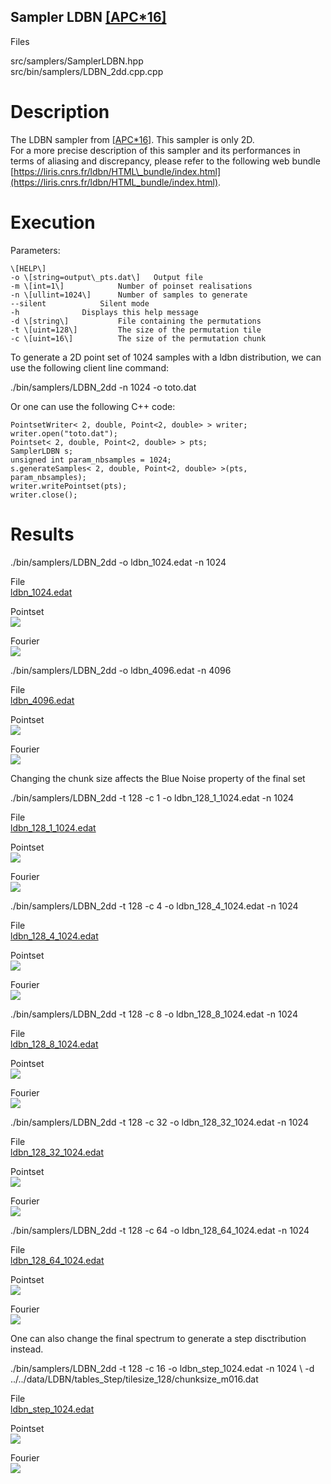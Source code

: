 Sampler LDBN [\[APC\*16\]](https://liris.cnrs.fr/ldbn/)
-------------------------------------------------------

Files

src/samplers/SamplerLDBN.hpp  
src/bin/samplers/LDBN\_2dd.cpp.cpp

Description
===========

The LDBN sampler from [\[APC\*16\]](https://liris.cnrs.fr/ldbn). This sampler is only 2D.  
For a more precise description of this sampler and its performances in terms of aliasing and discrepancy, please refer to the following web bundle [https://liris.cnrs.fr/ldbn/HTML\_bundle/index.html](https://liris.cnrs.fr/ldbn/HTML_bundle/index.html).

Execution
=========

Parameters:  

	\[HELP\]
	-o \[string=output\_pts.dat\]	Output file
	-m \[int=1\]			Number of poinset realisations
	-n \[ullint=1024\]		Number of samples to generate
	--silent 			Silent mode
	-h 				Displays this help message
	-d \[string\]			File containing the permutations
	-t \[uint=128\]			The size of the permutation tile
	-c \[uint=16\]			The size of the permutation chunk
			

To generate a 2D point set of 1024 samples with a ldbn distribution, we can use the following client line command:

 ./bin/samplers/LDBN\_2dd -n 1024 -o toto.dat 

Or one can use the following C++ code:

    
    PointsetWriter< 2, double, Point<2, double> > writer;
    writer.open("toto.dat");
    Pointset< 2, double, Point<2, double> > pts;
    SamplerLDBN s;
    unsigned int param_nbsamples = 1024;
    s.generateSamples< 2, double, Point<2, double> >(pts, param_nbsamples);
    writer.writePointset(pts);
    writer.close();
    			

Results
=======

 ./bin/samplers/LDBN\_2dd -o ldbn\_1024.edat -n 1024 

File  
[ldbn\_1024.edat](data/ldbn/ldbn_1024.edat)

Pointset  
[![](data/ldbn/ldbn_1024.png)](data/ldbn/ldbn_1024.png)

Fourier  
[![](data/ldbn/ldbn_1024_fourier.png)](data/ldbn/ldbn_1024_fourier.png)

 ./bin/samplers/LDBN\_2dd -o ldbn\_4096.edat -n 4096 

File  
[ldbn\_4096.edat](data/ldbn/ldbn_4096.edat)

Pointset  
[![](data/ldbn/ldbn_4096.png)](data/ldbn/ldbn_4096.png)

Fourier  
[![](data/ldbn/ldbn_4096_fourier.png)](data/ldbn/ldbn_4096_fourier.png)

Changing the chunk size affects the Blue Noise property of the final set

 ./bin/samplers/LDBN\_2dd -t 128 -c 1 -o ldbn\_128\_1\_1024.edat -n 1024 

File  
[ldbn\_128\_1\_1024.edat](data/ldbn_128_1/ldbn_128_1_1024.edat)

Pointset  
[![](data/ldbn_128_1/ldbn_128_1_1024.png)](data/ldbn_128_1/ldbn_128_1_1024.png)

Fourier  
[![](data/ldbn_128_1/ldbn_128_1_1024_fourier.png)](data/ldbn_128_1/ldbn_128_1_1024_fourier.png)

 ./bin/samplers/LDBN\_2dd -t 128 -c 4 -o ldbn\_128\_4\_1024.edat -n 1024 

File  
[ldbn\_128\_4\_1024.edat](data/ldbn_128_4/ldbn_128_4_1024.edat)

Pointset  
[![](data/ldbn_128_4/ldbn_128_4_1024.png)](data/ldbn_128_4/ldbn_128_4_1024.png)

Fourier  
[![](data/ldbn_128_4/ldbn_128_4_1024_fourier.png)](data/ldbn_128_4/ldbn_128_4_1024_fourier.png)

 ./bin/samplers/LDBN\_2dd -t 128 -c 8 -o ldbn\_128\_8\_1024.edat -n 1024 

File  
[ldbn\_128\_8\_1024.edat](data/ldbn_128_8/ldbn_128_8_1024.edat)

Pointset  
[![](data/ldbn_128_8/ldbn_128_8_1024.png)](data/ldbn_128_8/ldbn_128_8_1024.png)

Fourier  
[![](data/ldbn_128_8/ldbn_128_8_1024_fourier.png)](data/ldbn_128_8/ldbn_128_8_1024_fourier.png)

 ./bin/samplers/LDBN\_2dd -t 128 -c 32 -o ldbn\_128\_32\_1024.edat -n 1024 

File  
[ldbn\_128\_32\_1024.edat](data/ldbn_128_32/ldbn_128_32_1024.edat)

Pointset  
[![](data/ldbn_128_32/ldbn_128_32_1024.png)](data/ldbn_128_32/ldbn_128_32_1024.png)

Fourier  
[![](data/ldbn_128_32/ldbn_128_32_1024_fourier.png)](data/ldbn_128_32/ldbn_128_32_1024_fourier.png)

 ./bin/samplers/LDBN\_2dd -t 128 -c 64 -o ldbn\_128\_64\_1024.edat -n 1024 

File  
[ldbn\_128\_64\_1024.edat](data/ldbn_128_64/ldbn_128_64_1024.edat)

Pointset  
[![](data/ldbn_128_64/ldbn_128_64_1024.png)](data/ldbn_128_64/ldbn_128_64_1024.png)

Fourier  
[![](data/ldbn_128_64/ldbn_128_64_1024_fourier.png)](data/ldbn_128_64/ldbn_128_64_1024_fourier.png)

One can also change the final spectrum to generate a step disctribution instead.

 ./bin/samplers/LDBN\_2dd -t 128 -c 16 -o ldbn\_step\_1024.edat -n 1024 \\
			-d ../../data/LDBN/tables\_Step/tilesize\_128/chunksize\_m016.dat 

File  
[ldbn\_step\_1024.edat](data/ldbn_step/ldbn_step_1024.edat)

Pointset  
[![](data/ldbn_step/ldbn_step_1024.png)](data/ldbn_step/ldbn_step_1024.png)

Fourier  
[![](data/ldbn_step/ldbn_step_1024_fourier.png)](data/ldbn_step/ldbn_step_1024_fourier.png)